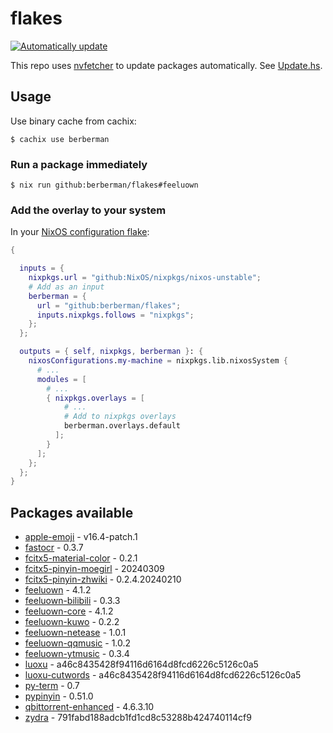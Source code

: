# flakes

[![Automatically update](https://github.com/berberman/flakes/actions/workflows/nvfetcher.yaml/badge.svg)](https://github.com/berberman/flakes/actions/workflows/nvfetcher.yaml)

This repo uses [nvfetcher](https://github.com/berberman/nvfetcher) to update packages automatically.
See [Update.hs](Update.hs).

## Usage

Use binary cache from cachix:

```
$ cachix use berberman
```

### Run a package immediately

```
$ nix run github:berberman/flakes#feeluown
```

### Add the overlay to your system

In your [NixOS configuration flake](https://www.tweag.io/blog/2020-07-31-nixos-flakes/):

```nix
{

  inputs = {
    nixpkgs.url = "github:NixOS/nixpkgs/nixos-unstable";
    # Add as an input
    berberman = {
      url = "github:berberman/flakes";
      inputs.nixpkgs.follows = "nixpkgs";
    };
  };

  outputs = { self, nixpkgs, berberman }: {
    nixosConfigurations.my-machine = nixpkgs.lib.nixosSystem {
      # ...
      modules = [
        # ...
        { nixpkgs.overlays = [ 
            # ...
            # Add to nixpkgs overlays
            berberman.overlays.default
          ]; 
        }
      ];
    };
  };
}
```

## Packages available

* [apple-emoji](https://github.com/samuelngs/apple-emoji-linux) - v16.4-patch.1
* [fastocr](https://github.com/BruceZhang1993/FastOCR) - 0.3.7
* [fcitx5-material-color](https://github.com/hosxy/Fcitx5-Material-Color) - 0.2.1
* [fcitx5-pinyin-moegirl](https://github.com/outloudvi/mw2fcitx) - 20240309
* [fcitx5-pinyin-zhwiki](https://github.com/felixonmars/fcitx5-pinyin-zhwiki) - 0.2.4.20240210
* [feeluown](https://github.com/feeluown/FeelUOwn) - 4.1.2
* [feeluown-bilibili](https://github.com/feeluown/feeluown-bilibili) - 0.3.3
* [feeluown-core](https://github.com/feeluown/FeelUOwn) - 4.1.2
* [feeluown-kuwo](https://github.com/feeluown/feeluown-kuwo) - 0.2.2
* [feeluown-netease](https://github.com/feeluown/feeluown-netease) - 1.0.1
* [feeluown-qqmusic](https://github.com/feeluown/feeluown-qqmusic) - 1.0.2
* [feeluown-ytmusic](https://github.com/feeluown/feeluown-ytmusic) - 0.3.4
* [luoxu](https://github.com/lilydjwg/luoxu) - a46c8435428f94116d6164d8fcd6226c5126c0a5
* [luoxu-cutwords](https://github.com/lilydjwg/luoxu) - a46c8435428f94116d6164d8fcd6226c5126c0a5
* [py-term](https://github.com/gravmatt/py-term) - 0.7
* [pypinyin](https://github.com/mozillazg/python-pinyin) - 0.51.0
* [qbittorrent-enhanced](https://github.com/c0re100/qBittorrent-Enhanced-Edition) - 4.6.3.10
* [zydra](https://github.com/hamedA2/Zydra) - 791fabd188adcb1fd1cd8c53288b424740114cf9
